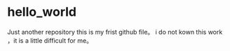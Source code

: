 # hello_world
Just another repository
this is my frist github file。
i do not kown this work ，it is a little difficult for me。
